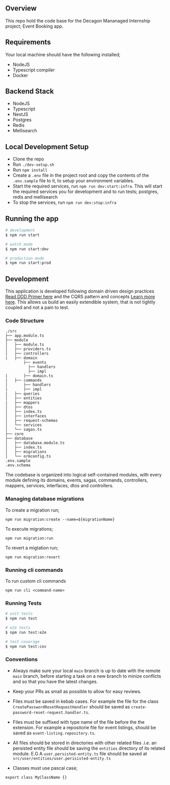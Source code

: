 ## Overview

This repo hold the code base for the Decagon Mananaged Internship project; Event Booking app.

## Requirements

Your local machine should have the following installed;

* NodeJS
* Typescript compiler
* Docker

## Backend Stack

* NodeJS
* Typescript
* NestJS
* Postgres
* Redis
* Mellisearch

## Local Development Setup

* Clone the repo
* Run `./dev-setup.sh`
* Run `npm install`
* Create a `.env` file in the project root and copy the contents of the `.env.sample` file to it, to setup your environment variables.
* Start the required services, run `npm run dev:start:infra`. This will start the required services you for development and to run tests; postgres, redis and mellisearch
* To stop the services, run `npm run dev:stop:infra`

## Running the app

```bash
# development
$ npm run start

# watch mode
$ npm run start:dev

# production mode
$ npm run start:prod
```

## Development

This application is developed following domain driven design practices [Read DDD Primer here](https://medium.com/microtica/the-concept-of-domain-driven-design-explained-3184c0fd7c3f) and the CQRS pattern and concepts [Learn more here](https://learn.microsoft.com/en-us/azure/architecture/patterns/cqrs).
This allows us build an easily extendible system, that is not tightly coupled and not a pain to test.

### Code Structure

```
./src
├── app.module.ts
├── module
│   ├── module.ts
│   ├── providers.ts
│   ├── controllers
|   ├── domain
        ├── events
          ├── handlers
          ├── impl
|       ├── domain.ts
|   ├── commands
│       ├── handlers
|       ├── impl
|   ├── queries
│   ├── entities
|   ├── mappers
│   ├── dtos
│   ├── index.ts
│   ├── interfaces
│   ├── request-schemas
│   └── services
│   └── sagas.ts
├── core
├── database
│   ├── database.module.ts
│   ├── index.ts
│   ├── migrations
│   └── ormconfig.ts
.env.sample
.env.schema
```

The codebase is organized into logical self-contained modules, with every module defining its domains, events, sagas, commands, controllers, mappers, services, interfaces, dtos and controllers.

### Managing database migrations
To create a migration run;

```
npm run migration:create --name=${migrationName}
```

To execute migrations;

```
npm run migration:run
```

To revert a migtation run;

```
npm run migration:revert
```

### Running cli commands

To run custom cli commands

```
npm run cli <command-name>
```

### Running Tests

```bash
# unit tests
$ npm run test

# e2e tests
$ npm run test:e2e

# test coverage
$ npm run test:cov
```

### Conventions

* Always make sure your local `main` branch is up to date with the remote `main` branch, before starting a task on a new branch to minize conflicts and so that you have the latest changes.

* Keep your PRs as small as possible to allow for easy reviews.

* Files must be saved in kebab cases. For example the file for the class `CreatePasswordResetRequestHandler` should be saved as `create-password-reset-request.handler.ts`.

* Files must be suffixed with type name of the file before the the extension. For example a repositorie file for event listings, should be saved as `event-listing.repository.ts`.

* All files should be stored in directories with other related files .i.e. an persisted entity file should be saving the `entities` directory of its related module. E.G A `user.persisted-entity.ts` file should be saved at `src/user/entities/user.perisisted-entity.ts`

* Classes must use pascal case;
```
export class MyClassName {}
```